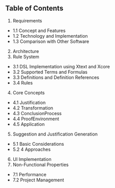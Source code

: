 ## Table of Contents

1. Requirements
  * 1.1 Concept and Features
  * 1.2 Technology and Implementation
  * 1.3 Comparison with Other Software
2. Architecture
3. Rule System
  * 3.1 DSL Implementation using Xtext and Xcore
  * 3.2 Supported Terms and Formulas
  * 3.3 Definitions and Definition References
  * 3.4 Rules
4. Core Concepts
  * 4.1 Justification
  * 4.2 Transformation
  * 4.3 ConclusionProcess
  * 4.4 ProofEnvironment
  * 4.5 Application
5. Suggestion and Justification Generation
  * 5.1 Basic Considerations
  * 5.2 4 Approaches
6. UI Implementation
7. Non-Functional Properties
  * 7.1 Performance
  * 7.2 Project Management
